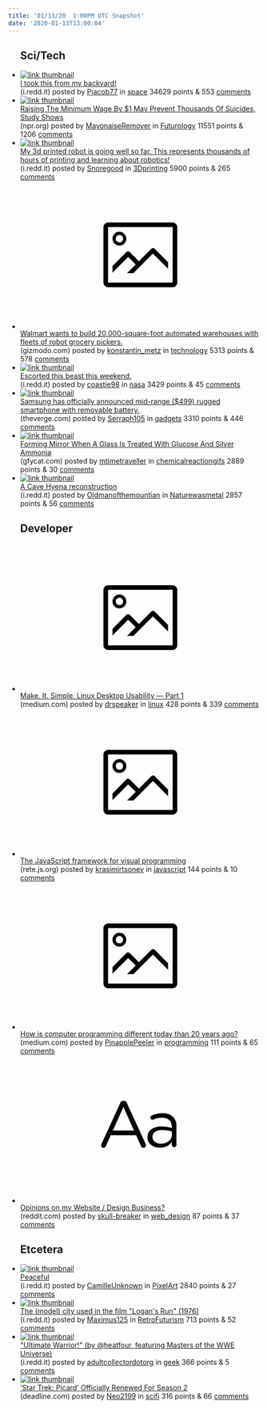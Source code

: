```yaml
---
title: '01/13/20  1:00PM UTC Snapshot'
date: '2020-01-13T13:00:04'
---
```

<ul>
<h2>Sci/Tech</h2>

<li><a href='https://i.redd.it/55dg091bsfa41.jpg'><img src='https://a.thumbs.redditmedia.com/P4uv_ioj4X7GZx14cy1RF3ZVeoQismBFV7YeupfDKm4.jpg' alt='link thumbnail'></a><div><div class='linkTitle'><a href='https://i.redd.it/55dg091bsfa41.jpg'>I took this from my backyard!</a></div>(i.redd.it) posted by <a href='https://www.reddit.com/user/Pjacob77'>Pjacob77</a> in <a href='https://www.reddit.com/r/space'>space</a> 34629 points & 553 <a href='https://www.reddit.com/r/space/comments/envw64/i_took_this_from_my_backyard/'>comments</a></div></li>

<li><a href='https://www.npr.org/sections/health-shots/2020/01/08/794568118/raising-the-minimum-wage-by-1-may-prevent-thousands-of-suicides-study-shows'><img src='https://b.thumbs.redditmedia.com/T_PZYnR0vrmAeCcXjQavpBjoZofHt4wq7kH1Uegfz4g.jpg' alt='link thumbnail'></a><div><div class='linkTitle'><a href='https://www.npr.org/sections/health-shots/2020/01/08/794568118/raising-the-minimum-wage-by-1-may-prevent-thousands-of-suicides-study-shows'>Raising The Minimum Wage By $1 May Prevent Thousands Of Suicides, Study Shows</a></div>(npr.org) posted by <a href='https://www.reddit.com/user/MayonaiseRemover'>MayonaiseRemover</a> in <a href='https://www.reddit.com/r/Futurology'>Futurology</a> 11551 points & 1206 <a href='https://www.reddit.com/r/Futurology/comments/enul17/raising_the_minimum_wage_by_1_may_prevent/'>comments</a></div></li>

<li><a href='https://i.redd.it/ekhakh5zqea41.jpg'><img src='https://b.thumbs.redditmedia.com/QwshGnFj-m-42zBvMvHkQNF7VZ0sVzakvFtn7dvsfnM.jpg' alt='link thumbnail'></a><div><div class='linkTitle'><a href='https://i.redd.it/ekhakh5zqea41.jpg'>My 3d printed robot is going well so far. This represents thousands of hours of printing and learning about robotics!</a></div>(i.redd.it) posted by <a href='https://www.reddit.com/user/Snoregood'>Snoregood</a> in <a href='https://www.reddit.com/r/3Dprinting'>3Dprinting</a> 5900 points & 265 <a href='https://www.reddit.com/r/3Dprinting/comments/ensxhd/my_3d_printed_robot_is_going_well_so_far_this/'>comments</a></div></li>

<li><a href='https://gizmodo.com/walmart-wants-to-build-20-000-square-foot-automated-war-1840950647'><svg version='1.1' viewBox='-34 -14 104 64' preserveAspectRatio='xMidYMid meet' xmlns='http://www.w3.org/2000/svg' xmlns:xlink='http://www.w3.org/1999/xlink'>
    <title>link thumbnail</title>
    <path d='M32,4H4A2,2,0,0,0,2,6V30a2,2,0,0,0,2,2H32a2,2,0,0,0,2-2V6A2,2,0,0,0,32,4ZM4,30V6H32V30Z'></path>
    <path d='M8.92,14a3,3,0,1,0-3-3A3,3,0,0,0,8.92,14Zm0-4.6A1.6,1.6,0,1,1,7.33,11,1.6,1.6,0,0,1,8.92,9.41Z'></path>
    <path d='M22.78,15.37l-5.4,5.4-4-4a1,1,0,0,0-1.41,0L5.92,22.9v2.83l6.79-6.79L16,22.18l-3.75,3.75H15l8.45-8.45L30,24V21.18l-5.81-5.81A1,1,0,0,0,22.78,15.37Z'></path>
    </svg></a><div><div class='linkTitle'><a href='https://gizmodo.com/walmart-wants-to-build-20-000-square-foot-automated-war-1840950647'>Walmart wants to build 20,000-square-foot automated warehouses with fleets of robot grocery pickers.</a></div>(gizmodo.com) posted by <a href='https://www.reddit.com/user/konstantin_metz'>konstantin_metz</a> in <a href='https://www.reddit.com/r/technology'>technology</a> 5313 points & 578 <a href='https://www.reddit.com/r/technology/comments/envh63/walmart_wants_to_build_20000squarefoot_automated/'>comments</a></div></li>

<li><a href='https://i.redd.it/x4xmi5pijea41.jpg'><img src='https://a.thumbs.redditmedia.com/hzHWqpabbph5oaA3QfDXOUjJTG8bplTpAp_NBkGI0X0.jpg' alt='link thumbnail'></a><div><div class='linkTitle'><a href='https://i.redd.it/x4xmi5pijea41.jpg'>Escorted this beast this weekend.</a></div>(i.redd.it) posted by <a href='https://www.reddit.com/user/coastie98'>coastie98</a> in <a href='https://www.reddit.com/r/nasa'>nasa</a> 3429 points & 45 <a href='https://www.reddit.com/r/nasa/comments/ensbnu/escorted_this_beast_this_weekend/'>comments</a></div></li>

<li><a href='https://www.theverge.com/platform/amp/2020/1/12/21060854/samsung-galaxy-xcover-pro-removable-battery-smartphone-us-499-price'><img src='https://a.thumbs.redditmedia.com/uojX8bR-0oL_b1bLc972LTHnKXR1K6HvF86-cLzle40.jpg' alt='link thumbnail'></a><div><div class='linkTitle'><a href='https://www.theverge.com/platform/amp/2020/1/12/21060854/samsung-galaxy-xcover-pro-removable-battery-smartphone-us-499-price'>Samsung has officially announced mid-range ($499) rugged smartphone with removable battery.</a></div>(theverge.com) posted by <a href='https://www.reddit.com/user/Serraph105'>Serraph105</a> in <a href='https://www.reddit.com/r/gadgets'>gadgets</a> 3310 points & 446 <a href='https://www.reddit.com/r/gadgets/comments/enrmvy/samsung_has_officially_announced_midrange_499/'>comments</a></div></li>

<li><a href='https://gfycat.com/ableexhaustedlemming'><img src='https://b.thumbs.redditmedia.com/vT5O5deCg7j1D4IXqfgbfETdj_Xpp8UlJ5B0cX82z8s.jpg' alt='link thumbnail'></a><div><div class='linkTitle'><a href='https://gfycat.com/ableexhaustedlemming'>Forming Mirror When A Glass Is Treated With Glucose And Silver Ammonia</a></div>(gfycat.com) posted by <a href='https://www.reddit.com/user/mtimetraveller'>mtimetraveller</a> in <a href='https://www.reddit.com/r/chemicalreactiongifs'>chemicalreactiongifs</a> 2889 points & 30 <a href='https://www.reddit.com/r/chemicalreactiongifs/comments/enozvh/forming_mirror_when_a_glass_is_treated_with/'>comments</a></div></li>

<li><a href='https://i.redd.it/7hf2uzpn8da41.jpg'><img src='https://b.thumbs.redditmedia.com/prJusmC6J2VEM1aUjZuMKY28Y2bdMWJMLj_gEAIPkIo.jpg' alt='link thumbnail'></a><div><div class='linkTitle'><a href='https://i.redd.it/7hf2uzpn8da41.jpg'>A Cave Hyena reconstruction</a></div>(i.redd.it) posted by <a href='https://www.reddit.com/user/Oldmanofthemountian'>Oldmanofthemountian</a> in <a href='https://www.reddit.com/r/Naturewasmetal'>Naturewasmetal</a> 2857 points & 56 <a href='https://www.reddit.com/r/Naturewasmetal/comments/enopzj/a_cave_hyena_reconstruction/'>comments</a></div></li>

<h2>Developer</h2>

<li><a href='https://medium.com/@probonopd/make-it-simple-linux-desktop-usability-part-1-5fa0fb369b42'><svg version='1.1' viewBox='-34 -14 104 64' preserveAspectRatio='xMidYMid meet' xmlns='http://www.w3.org/2000/svg' xmlns:xlink='http://www.w3.org/1999/xlink'>
    <title>link thumbnail</title>
    <path d='M32,4H4A2,2,0,0,0,2,6V30a2,2,0,0,0,2,2H32a2,2,0,0,0,2-2V6A2,2,0,0,0,32,4ZM4,30V6H32V30Z'></path>
    <path d='M8.92,14a3,3,0,1,0-3-3A3,3,0,0,0,8.92,14Zm0-4.6A1.6,1.6,0,1,1,7.33,11,1.6,1.6,0,0,1,8.92,9.41Z'></path>
    <path d='M22.78,15.37l-5.4,5.4-4-4a1,1,0,0,0-1.41,0L5.92,22.9v2.83l6.79-6.79L16,22.18l-3.75,3.75H15l8.45-8.45L30,24V21.18l-5.81-5.81A1,1,0,0,0,22.78,15.37Z'></path>
    </svg></a><div><div class='linkTitle'><a href='https://medium.com/@probonopd/make-it-simple-linux-desktop-usability-part-1-5fa0fb369b42'>Make. It. Simple. Linux Desktop Usability — Part 1</a></div>(medium.com) posted by <a href='https://www.reddit.com/user/drspeaker'>drspeaker</a> in <a href='https://www.reddit.com/r/linux'>linux</a> 428 points & 339 <a href='https://www.reddit.com/r/linux/comments/enp56v/make_it_simple_linux_desktop_usability_part_1/'>comments</a></div></li>

<li><a href='https://rete.js.org'><svg version='1.1' viewBox='-34 -14 104 64' preserveAspectRatio='xMidYMid meet' xmlns='http://www.w3.org/2000/svg' xmlns:xlink='http://www.w3.org/1999/xlink'>
    <title>link thumbnail</title>
    <path d='M32,4H4A2,2,0,0,0,2,6V30a2,2,0,0,0,2,2H32a2,2,0,0,0,2-2V6A2,2,0,0,0,32,4ZM4,30V6H32V30Z'></path>
    <path d='M8.92,14a3,3,0,1,0-3-3A3,3,0,0,0,8.92,14Zm0-4.6A1.6,1.6,0,1,1,7.33,11,1.6,1.6,0,0,1,8.92,9.41Z'></path>
    <path d='M22.78,15.37l-5.4,5.4-4-4a1,1,0,0,0-1.41,0L5.92,22.9v2.83l6.79-6.79L16,22.18l-3.75,3.75H15l8.45-8.45L30,24V21.18l-5.81-5.81A1,1,0,0,0,22.78,15.37Z'></path>
    </svg></a><div><div class='linkTitle'><a href='https://rete.js.org'>The JavaScript framework for visual programming</a></div>(rete.js.org) posted by <a href='https://www.reddit.com/user/krasimirtsonev'>krasimirtsonev</a> in <a href='https://www.reddit.com/r/javascript'>javascript</a> 144 points & 10 <a href='https://www.reddit.com/r/javascript/comments/enqsyh/the_javascript_framework_for_visual_programming/'>comments</a></div></li>

<li><a href='https://medium.com/@ssg/how-is-computer-programming-different-today-than-20-years-ago-9d0154d1b6ce'><svg version='1.1' viewBox='-34 -14 104 64' preserveAspectRatio='xMidYMid meet' xmlns='http://www.w3.org/2000/svg' xmlns:xlink='http://www.w3.org/1999/xlink'>
    <title>link thumbnail</title>
    <path d='M32,4H4A2,2,0,0,0,2,6V30a2,2,0,0,0,2,2H32a2,2,0,0,0,2-2V6A2,2,0,0,0,32,4ZM4,30V6H32V30Z'></path>
    <path d='M8.92,14a3,3,0,1,0-3-3A3,3,0,0,0,8.92,14Zm0-4.6A1.6,1.6,0,1,1,7.33,11,1.6,1.6,0,0,1,8.92,9.41Z'></path>
    <path d='M22.78,15.37l-5.4,5.4-4-4a1,1,0,0,0-1.41,0L5.92,22.9v2.83l6.79-6.79L16,22.18l-3.75,3.75H15l8.45-8.45L30,24V21.18l-5.81-5.81A1,1,0,0,0,22.78,15.37Z'></path>
    </svg></a><div><div class='linkTitle'><a href='https://medium.com/@ssg/how-is-computer-programming-different-today-than-20-years-ago-9d0154d1b6ce'>How is computer programming different today than 20 years ago?</a></div>(medium.com) posted by <a href='https://www.reddit.com/user/PinapplePeeler'>PinapplePeeler</a> in <a href='https://www.reddit.com/r/programming'>programming</a> 111 points & 65 <a href='https://www.reddit.com/r/programming/comments/eo1sme/how_is_computer_programming_different_today_than/'>comments</a></div></li>

<li><a href='https://www.reddit.com/r/web_design/comments/enqs98/opinions_on_my_website_design_business/'><svg version='1.1' viewBox='-34 -12 104 64' preserveAspectRatio='xMidYMid slice' xmlns='http://www.w3.org/2000/svg' xmlns:xlink='http://www.w3.org/1999/xlink'>
    <title>text link thumbnail</title>
    <path d='M12.19,8.84a1.45,1.45,0,0,0-1.4-1h-.12a1.46,1.46,0,0,0-1.42,1L1.14,26.56a1.29,1.29,0,0,0-.14.59,1,1,0,0,0,1,1,1.12,1.12,0,0,0,1.08-.77l2.08-4.65h11l2.08,4.59a1.24,1.24,0,0,0,1.12.83,1.08,1.08,0,0,0,1.08-1.08,1.64,1.64,0,0,0-.14-.57ZM6.08,20.71l4.59-10.22,4.6,10.22Z'>
    </path>
    <path d='M32.24,14.78A6.35,6.35,0,0,0,27.6,13.2a11.36,11.36,0,0,0-4.7,1,1,1,0,0,0-.58.89,1,1,0,0,0,.94.92,1.23,1.23,0,0,0,.39-.08,8.87,8.87,0,0,1,3.72-.81c2.7,0,4.28,1.33,4.28,3.92v.5a15.29,15.29,0,0,0-4.42-.61c-3.64,0-6.14,1.61-6.14,4.64v.05c0,2.95,2.7,4.48,5.37,4.48a6.29,6.29,0,0,0,5.19-2.48V26.9a1,1,0,0,0,1,1,1,1,0,0,0,1-1.06V19A5.71,5.71,0,0,0,32.24,14.78Zm-.56,7.7c0,2.28-2.17,3.89-4.81,3.89-1.94,0-3.61-1.06-3.61-2.86v-.06c0-1.8,1.5-3,4.2-3a15.2,15.2,0,0,1,4.22.61Z'>
    </path>
    </svg></a><div><div class='linkTitle'><a href='https://www.reddit.com/r/web_design/comments/enqs98/opinions_on_my_website_design_business/'>Opinions on my Website / Design Business?</a></div>(reddit.com) posted by <a href='https://www.reddit.com/user/skull-breaker'>skull-breaker</a> in <a href='https://www.reddit.com/r/web_design'>web_design</a> 87 points & 37 <a href='https://www.reddit.com/r/web_design/comments/enqs98/opinions_on_my_website_design_business/'>comments</a></div></li>

<h2>Etcetera</h2>

<li><a href='https://i.redd.it/8wnz8hkjhda41.gif'><img src='https://b.thumbs.redditmedia.com/lZxeE9qEmdmt_1DebSc6lB6fBq0m1R9Wa1SslP6HF9I.jpg' alt='link thumbnail'></a><div><div class='linkTitle'><a href='https://i.redd.it/8wnz8hkjhda41.gif'>Peaceful</a></div>(i.redd.it) posted by <a href='https://www.reddit.com/user/CamilleUnknown'>CamilleUnknown</a> in <a href='https://www.reddit.com/r/PixelArt'>PixelArt</a> 2840 points & 27 <a href='https://www.reddit.com/r/PixelArt/comments/enpccr/peaceful/'>comments</a></div></li>

<li><a href='https://i.redd.it/gtwo7574bfa41.png'><img src='https://b.thumbs.redditmedia.com/5fIRDcpT-DNmlhOMgty4Df2kJHDQd6hTVdbukx3s-1c.jpg' alt='link thumbnail'></a><div><div class='linkTitle'><a href='https://i.redd.it/gtwo7574bfa41.png'>The (model) city used in the film "Logan's Run" (1976)</a></div>(i.redd.it) posted by <a href='https://www.reddit.com/user/Maximus125'>Maximus125</a> in <a href='https://www.reddit.com/r/RetroFuturism'>RetroFuturism</a> 713 points & 52 <a href='https://www.reddit.com/r/RetroFuturism/comments/enuko0/the_model_city_used_in_the_film_logans_run_1976/'>comments</a></div></li>

<li><a href='https://i.redd.it/0zv6s77y6ea41.jpg'><img src='https://b.thumbs.redditmedia.com/XIRwipAVYcti30diAoXmeYkOGSd1gdR3fqEI2HDQGYU.jpg' alt='link thumbnail'></a><div><div class='linkTitle'><a href='https://i.redd.it/0zv6s77y6ea41.jpg'>"Ultimate Warrior!" (by @heatfour, featuring Masters of the WWE Universe)</a></div>(i.redd.it) posted by <a href='https://www.reddit.com/user/adultcollectordotorg'>adultcollectordotorg</a> in <a href='https://www.reddit.com/r/geek'>geek</a> 366 points & 5 <a href='https://www.reddit.com/r/geek/comments/enrf60/ultimate_warrior_by_heatfour_featuring_masters_of/'>comments</a></div></li>

<li><a href='https://deadline.com/2020/01/star-trek-picard-officially-renewed-season-2-patrick-stewart-cbs-all-accees-tca-1202828287/'><img src='https://b.thumbs.redditmedia.com/8tF5SDzJ4nKJN--hrs9ePAQf5T3sOCyscM9YHrszXHc.jpg' alt='link thumbnail'></a><div><div class='linkTitle'><a href='https://deadline.com/2020/01/star-trek-picard-officially-renewed-season-2-patrick-stewart-cbs-all-accees-tca-1202828287/'>‘Star Trek: Picard’ Officially Renewed For Season 2</a></div>(deadline.com) posted by <a href='https://www.reddit.com/user/Neo2199'>Neo2199</a> in <a href='https://www.reddit.com/r/scifi'>scifi</a> 316 points & 66 <a href='https://www.reddit.com/r/scifi/comments/enu8op/star_trek_picard_officially_renewed_for_season_2/'>comments</a></div></li>

</ul>
